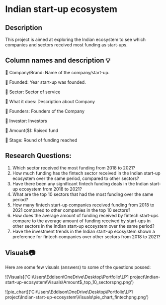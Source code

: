 # Indian start-up ecosystem

## Description
This project is aimed at exploring the Indian ecosystem to see which companies and sectors received most funding as start-ups. 

## Column names and description :bulb:

:gem: Company/Brand: Name of the company/start-up.

:gem: Founded: Year start-up was founded.

:gem: Sector: Sector of service

:gem: What it does: Description about Company

:gem: Founders: Founders of the Company

:gem: Investor: Investors

:gem: Amount($): Raised fund

:gem: Stage: Round of funding reached


## Research Questions:

1. Which sector received the most funding from 2018 to 2021?
2. How much funding has the fintech sector received in the Indian start-up ecosystem over the same period, compared to other sectors?
3. Have there been any significant fintech funding deals in the Indian start-up ecosystem from 2018 to 2021?
4. What are the top 10 sectors that had the most funding over the same period?
5. How many fintech start-up companies received funding from 2018 to 2021 compared to other companies in the top 10 sectors?
6. How does the average amount of funding received by fintech start-ups compare to the average amount of funding received by start-ups in other sectors in the Indian start-up ecosystem over the same period?
7. Have the investment trends in the Indian start-up ecosystem shown a preference for fintech companies over other sectors from 2018 to 2021?

## Visuals:camera:
Here are some few visuals (answers) to some of the questions possed:

![Visuals]('C:\Users\Eddison\OneDrive\Desktop\Portfolio\LP1 project\Indian-start-up-ecosystem\Visuals\Amount$_top_10_sectorspng.png')

![pie_chart]('C:\Users\Eddison\OneDrive\Desktop\Portfolio\LP1 project\Indian-start-up-ecosystem\Visuals\pie_chart_fintechpng.png')




